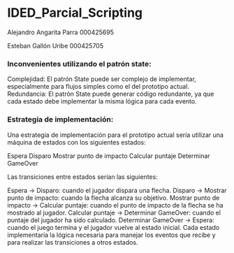 # IDED_Parcial_Scripting
Alejandro Angarita Parra 000425695

Esteban Gallón Uribe 000425705


### Inconvenientes utilizando el patrón state:

Complejidad: El patrón State puede ser complejo de implementar, especialmente para flujos simples como el del prototipo actual.
Redundancia: El patrón State puede generar código redundante, ya que cada estado debe implementar la misma lógica para cada evento.

### Estrategia de implementación:

Una estrategia de implementación para el prototipo actual sería utilizar una máquina de estados con los siguientes estados:

Espera
Disparo
Mostrar punto de impacto
Calcular puntaje
Determinar GameOver

Las transiciones entre estados serían las siguientes:

Espera → Disparo: cuando el jugador dispara una flecha.
Disparo → Mostrar punto de impacto: cuando la flecha alcanza su objetivo.
Mostrar punto de impacto → Calcular puntaje: cuando el punto de impacto de la flecha se ha mostrado al jugador.
Calcular puntaje → Determinar GameOver: cuando el puntaje del jugador ha sido calculado.
Determinar GameOver → Espera: cuando el juego termina y el jugador vuelve al estado inicial.
Cada estado implementaría la lógica necesaria para manejar los eventos que recibe y para realizar las transiciones a otros estados.
